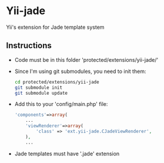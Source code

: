 Yii-jade
========
Yii's extension for Jade template system

## Instructions
* Code must be in this folder 'protected/extensions/yii-jade/'
* Since I'm using git submodules, you need to init them:

    ```bash
    cd protected/extensions/yii-jade
    git submodule init
    git submodule update
    ```
    
* Add this to your 'config/main.php' file:
    
    ```php
    'components'=>array(
        ...
        'viewRenderer'=>array(
            'class' => 'ext.yii-jade.CJadeViewRenderer',
        ),
        ...
    ```

* Jade templates must have '.jade' extension
